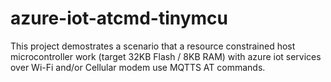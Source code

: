 # azure-iot-atcmd-tinymcu

This project demostrates a scenario that a resource constrained host microcontroller work (target 32KB Flash / 8KB RAM) with azure iot services over Wi-Fi and/or Cellular modem use MQTTS AT commands. 
